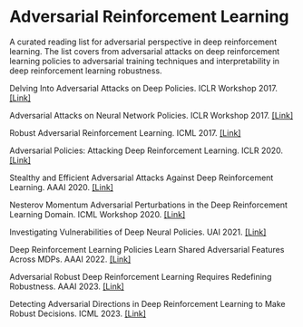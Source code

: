 # Adversarial Reinforcement Learning

A curated reading list for adversarial perspective in deep reinforcement learning. The list covers from adversarial attacks on deep reinforcement learning policies to adversarial training techniques and interpretability in deep reinforcement learning robustness.

Delving Into Adversarial Attacks on Deep Policies. ICLR Workshop 2017. [[Link]](https://arxiv.org/abs/1705.06452)

Adversarial Attacks on Neural Network Policies. ICLR Workshop 2017. [[Link]](https://openreview.net/pdf?id=ryvlRyBKl)

Robust Adversarial Reinforcement Learning. ICML 2017. [[Link]](http://proceedings.mlr.press/v70/pinto17a/pinto17a.pdf)

Adversarial Policies: Attacking Deep Reinforcement Learning. ICLR 2020. [[Link]](https://openreview.net/pdf?id=HJgEMpVFwB)

Stealthy and Efficient Adversarial Attacks Against Deep Reinforcement Learning. AAAI 2020. [[Link]](https://ojs.aaai.org/index.php/AAAI/article/view/6047/5903)

Nesterov Momentum Adversarial Perturbations in the Deep Reinforcement Learning Domain. ICML Workshop 2020. [[Link]](https://biases-invariances-generalization.github.io/pdf/big_33.pdf)

Investigating Vulnerabilities of Deep Neural Policies. UAI 2021. [[Link]](https://proceedings.mlr.press/v161/korkmaz21a.html)

Deep Reinforcement Learning Policies Learn Shared Adversarial Features Across MDPs. AAAI 2022. [[Link]](https://aaai.org/papers/07229-deep-reinforcement-learning-policies-learn-shared-adversarial-features-across-mdps/)

Adversarial Robust Deep Reinforcement Learning Requires Redefining Robustness. AAAI 2023. [[Link]](https://ojs.aaai.org/index.php/AAAI/article/view/26009)

Detecting Adversarial Directions in Deep Reinforcement Learning to Make Robust Decisions. ICML 2023. [[Link]](https://proceedings.mlr.press/v202/korkmaz23a.html)
